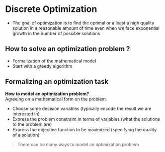 # Discrete Optimization


- The goal of optimization is to find the optimal or a least a high quality solution in a reasonable amount of time even when we face exponential growth in the number of possible solutions


## How to solve an optimization problem ?
- Formalization of the mathematical model
- Start with a greedy algorithm


## Formalizing an optimization task
**How to model an optimization problem?**<br>
Agreeing on a mathematical form on the problem.
- Choose some decision variables (typically encode the result we are interested in)
- Express the problem constraint in terms of variables (what the solutions to the problem are)
- Express the objective function to be maximized (specifying the quality of a solution)

> There can be many ways to model an optimization problem








